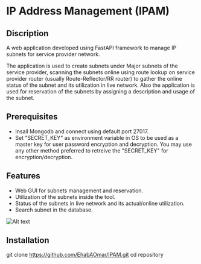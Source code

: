 # IP Address Management (IPAM)


## Discription
A web application developed using FastAPI framework to manage IP subnets for service provider network.

The application is used to create subnets under Major subnets of the service provider, scanning the subnets online using route lookup on service provider router (usually Route-Reflector/RR router) to gather the online status of the subnet and its utilization in live network.
Also the application is used for reservation of the subnets by assigning a description and usage of the subnet.


## Prerequisites
- Insall Mongodb and connect using default port 27017.
- Set "SECRET_KEY" as environment variable in OS to be used as a master key for user password encryption and decryption. You may use any other method preferred to retreive the "SECRET_KEY" for encryption/decryption.


## Features
- Web GUI for subnets management and reservation.
- Utilization of the subnets inside the tool.
- Status of the subnets in live network and its actual/online utilization.
- Search subnet in the database.



![Alt text](static/Home-Page1.png)

## Installation
git clone https://github.com/EhabAOmar/IPAM.git
cd repository
